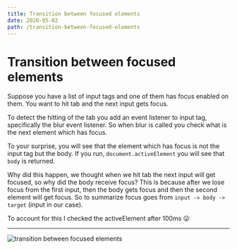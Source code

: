 ```yaml
---
title: Transition between focused elements
date: 2020-05-02
path: /transition-between-focused-elements
---
```


# Transition between focused elements

Suppose you have a list of input tags and one of them has focus enabled on them. You want to hit tab and the next input gets focus.

To detect the hitting of the tab you add an event listener to input tag, specifically the blur event listener. So when blur is called you check what is the next element which has focus.

To your surprise, you will see that the element which has focus is not the input tag but the body.
If you run, `document.activeElement` you will see that `body` is returned.

Why did this happen, we thought when we hit tab the next input will get focused, so why did the body receive focus? This is because after we lose focus from the first input, then the body gets focus and then the second element will get focus. So to summarize focus goes from `input -> body -> target` (input in our case).

To account for this I checked the activeElement after 100ms 😛

---

![transition between focused elements](/images/transition-between-focused-element.png)